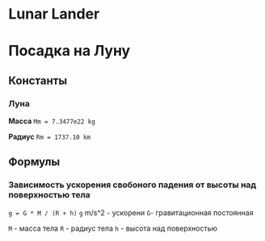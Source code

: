 # Lunar Lander
# Посадка на Луну

## Константы
### Луна
**Масса** `Mm = 7.3477e22 kg`

**Радиус** `Rm = 1737.10 km`

## Формулы

### Зависимость ускорения свобоного падения от высоты над поверхностью тела
`g = G * M / (R + h)`
`g` m/s^2 - ускорени
`G`- гравитационная постоянная

`M` - масса тела
`R` - радиус тела
`h` - высота над поверхностью
